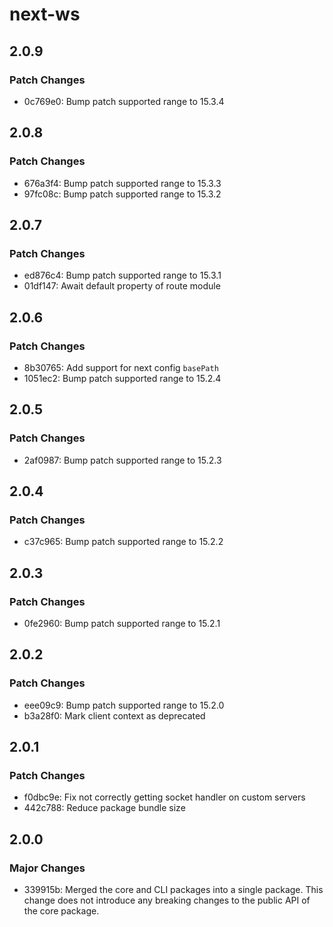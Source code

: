 # next-ws

## 2.0.9

### Patch Changes

- 0c769e0: Bump patch supported range to 15.3.4

## 2.0.8

### Patch Changes

- 676a3f4: Bump patch supported range to 15.3.3
- 97fc08c: Bump patch supported range to 15.3.2

## 2.0.7

### Patch Changes

- ed876c4: Bump patch supported range to 15.3.1
- 01df147: Await default property of route module

## 2.0.6

### Patch Changes

- 8b30765: Add support for next config `basePath`
- 1051ec2: Bump patch supported range to 15.2.4

## 2.0.5

### Patch Changes

- 2af0987: Bump patch supported range to 15.2.3

## 2.0.4

### Patch Changes

- c37c965: Bump patch supported range to 15.2.2

## 2.0.3

### Patch Changes

- 0fe2960: Bump patch supported range to 15.2.1

## 2.0.2

### Patch Changes

- eee09c9: Bump patch supported range to 15.2.0
- b3a28f0: Mark client context as deprecated

## 2.0.1

### Patch Changes

- f0dbc9e: Fix not correctly getting socket handler on custom servers
- 442c788: Reduce package bundle size

## 2.0.0

### Major Changes

- 339915b: Merged the core and CLI packages into a single package. This change does not introduce any breaking changes to the public API of the core package.
